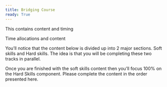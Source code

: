 ```yaml
---
title: Bridging Course
ready: True
---
```



This contains content and timing 

Time allocations and content 

You’ll notice that the content below is divided up into 2 major sections. Soft skills and Hard skills. The idea is that you will be completing these two tracks in parallel. 

Once you are finished with the  soft skills content then you’ll focus 100% on the Hard Skills component. Please complete the content in the order presented here.



